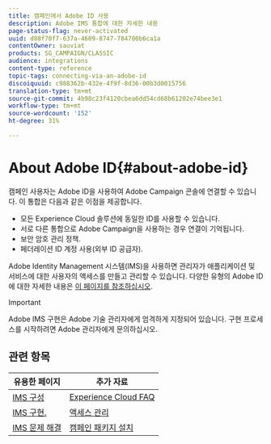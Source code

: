 ```yaml
---
title: 캠페인에서 Adobe ID 사용
description: Adobe IMS 통합에 대한 자세한 내용
page-status-flag: never-activated
uuid: d88f70f7-637a-4609-8747-784700b6ca1a
contentOwner: sauviat
products: SG_CAMPAIGN/CLASSIC
audience: integrations
content-type: reference
topic-tags: connecting-via-an-adobe-id
discoiquuid: c988362b-432e-4f9f-8d36-00b3d0015756
translation-type: tm+mt
source-git-commit: 4b98c23f4120cbea6dd54cd68b61202e74bee3e1
workflow-type: tm+mt
source-wordcount: '152'
ht-degree: 31%

---
```



# About Adobe ID{#about-adobe-id}

캠페인 사용자는 Adobe ID을 사용하여 Adobe Campaign 콘솔에 연결할 수 있습니다. 이 통합은 다음과 같은 이점을 제공합니다.

*  모든 Experience Cloud 솔루션에 동일한 ID를 사용할 수 있습니다.
* 서로 다른 통합으로 Adobe Campaign을 사용하는 경우 연결이 기억됩니다.
* 보안 암호 관리 정책.
* 페더레이션 ID 계정 사용(외부 ID 공급자).

Adobe Identity Management 시스템(IMS)을 사용하면 관리자가 애플리케이션 및 서비스에 대한 사용자의 액세스를 만들고 관리할 수 있습니다. 다양한 유형의 Adobe ID에 대한 자세한 내용은 [이 페이지를 참조하십시오](https://helpx.adobe.com/enterprise/using/identity.html).

>[!IMPORTANT]
>
>Adobe IMS 구현은 Adobe 기술 관리자에게 엄격하게 지정되어 있습니다. 구현 프로세스를 시작하려면 Adobe 관리자에게 문의하십시오.

## 관련 항목

| 유용한 페이지 | 추가 자료 |
|---|---|
| [IMS 구성](../../integrations/using/configuring-ims.md) | [Experience Cloud FAQ](https://docs.adobe.com/content/help/en/core-services/interface/manage-users-and-products/faq.html) |
| [IMS 구현.](../../integrations/using/implementing-ims.md) | [액세스 관리](../../platform/using/access-management.md) |
| [IMS 문제 해결](../../integrations/using/ims-troubleshooting.md) | [캠페인 패키지 설치](../../installation/using/installing-campaign-standard-packages.md) |
